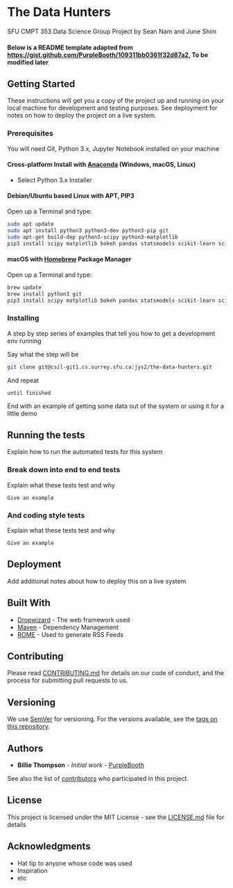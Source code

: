 # The Data Hunters

SFU CMPT 353 Data Science Group Project by Sean Nam and June Shim

#### Below is a README template adapted from https://gist.github.com/PurpleBooth/109311bb0361f32d87a2, To be modified later

## Getting Started

These instructions will get you a copy of the project up and running on your local machine for development and testing purposes. See deployment for notes on how to deploy the project on a live system.

### Prerequisites

You will need Git, Python 3.x, Jupyter Notebook installed on your machine

#### Cross-platform Install with [Anaconda](https://www.anaconda.com/distribution/) (Windows, macOS, Linux)

* Select Python 3.x Installer

#### Debian/Ubuntu based Linux with APT, PIP3

Open up a Terminal and type:

```bash
sudo apt update
sudo apt install python3 python3-dev python3-pip git
sudo apt-get build-dep python3-scipy python3-matplotlib
pip3 install scipy matplotlib bokeh pandas statsmodels scikit-learn scikit-image numexpr jupyter
```

#### macOS with [Homebrew](https://brew.sh/) Package Manager

Open up a Terminal and type:

```bash
brew update
brew install python3 git
pip3 install scipy matplotlib bokeh pandas statsmodels scikit-learn scikit-image numexpr jupyter
```

### Installing

A step by step series of examples that tell you how to get a development env running

Say what the step will be

```bash
git clone git@csil-git1.cs.surrey.sfu.ca:jys2/the-data-hunters.git
```

And repeat

```
until finished
```

End with an example of getting some data out of the system or using it for a little demo

## Running the tests

Explain how to run the automated tests for this system

### Break down into end to end tests

Explain what these tests test and why

```
Give an example
```

### And coding style tests

Explain what these tests test and why

```
Give an example
```

## Deployment

Add additional notes about how to deploy this on a live system

## Built With

* [Dropwizard](http://www.dropwizard.io/1.0.2/docs/) - The web framework used
* [Maven](https://maven.apache.org/) - Dependency Management
* [ROME](https://rometools.github.io/rome/) - Used to generate RSS Feeds

## Contributing

Please read [CONTRIBUTING.md](https://gist.github.com/PurpleBooth/b24679402957c63ec426) for details on our code of conduct, and the process for submitting pull requests to us.

## Versioning

We use [SemVer](http://semver.org/) for versioning. For the versions available, see the [tags on this repository](https://github.com/your/project/tags). 

## Authors

* **Billie Thompson** - *Initial work* - [PurpleBooth](https://github.com/PurpleBooth)

See also the list of [contributors](https://github.com/your/project/contributors) who participated in this project.

## License

This project is licensed under the MIT License - see the [LICENSE.md](LICENSE.md) file for details

## Acknowledgments

* Hat tip to anyone whose code was used
* Inspiration
* etc
